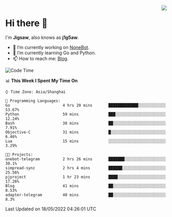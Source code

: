 <a href="#">
  <img align="right" src="https://github-readme-stats.vercel.app/api?username=j1g5awi&count_private=true&show_icons=true&title_color=80070B&text_color=B3B3B3&bg_color=212121&icon_color=80070B" />
</a>

# Hi there 👋

I'm **Jigsaw**, also knows as **j1g5aw**.

- 🔭 I’m currently working on [NoneBot](https://github.com/nonebot).
- 🌱 I’m currently learning Go and Python.
- 📫 How to reach me: [Blog](https://blog.maddestroyer.xyz/).

<!--START_SECTION:waka-->
![Code Time](http://img.shields.io/badge/Code%20Time-0%20secs-blue)

📊 **This Week I Spent My Time On** 

```text
⌚︎ Time Zone: Asia/Shanghai

💬 Programming Languages: 
Go                       4 hrs 20 mins       █████████████░░░░░░░░░░░░   53.67% 
Python                   59 mins             ███░░░░░░░░░░░░░░░░░░░░░░   12.24% 
Bash                     38 mins             ██░░░░░░░░░░░░░░░░░░░░░░░   7.91% 
Objective-C              31 mins             █░░░░░░░░░░░░░░░░░░░░░░░░   6.46% 
Lua                      15 mins             ░░░░░░░░░░░░░░░░░░░░░░░░░   3.29%

🐱‍💻 Projects: 
onebot-telegram          2 hrs 26 mins       ███████░░░░░░░░░░░░░░░░░░   30.1% 
simpread-sync            2 hrs 4 mins        ██████░░░░░░░░░░░░░░░░░░░   25.56% 
pjproject                1 hr 23 mins        ████░░░░░░░░░░░░░░░░░░░░░   17.26% 
Blog                     41 mins             ██░░░░░░░░░░░░░░░░░░░░░░░   8.53% 
adapter-telegram         40 mins             ██░░░░░░░░░░░░░░░░░░░░░░░   8.3%

```


 Last Updated on 18/05/2022 04:26:01 UTC
<!--END_SECTION:waka-->
